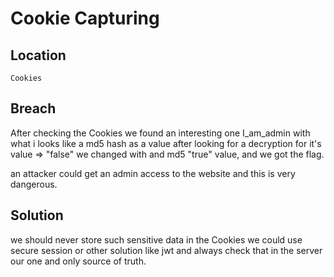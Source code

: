 # Cookie Capturing

## Location

```
Cookies
```
## Breach

After checking the Cookies we found an interesting one I_am_admin with what i looks like a md5 hash as a value
after looking for a decryption for it's value => "false"
we changed with and md5 "true" value, and we got the flag.

an attacker could get an admin access to the website and this is very dangerous.

## Solution

we should never store such sensitive data in the Cookies
we could use secure session or other solution like jwt and always check that in the server our one and only source of truth.